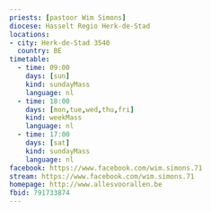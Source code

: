 ```yaml
---
priests: [pastoor Wim Simons]
diocese: Hasselt Regio Herk-de-Stad
locations:
- city: Herk-de-Stad 3540
  country: BE
timetable:
  - time: 09:00
    days: [sun]
    kind: sundayMass
    language: nl
  - time: 18:00
    days: [mon,tue,wed,thu,fri]
    kind: weekMass
    language: nl
  - time: 17:00
    days: [sat]
    kind: sundayMass
    language: nl
facebook: https://www.facebook.com/wim.simons.71
stream: https://www.facebook.com/wim.simons.71
homepage: http://www.allesvoorallen.be
fbid: 791733874
---
```

